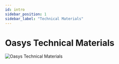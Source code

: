 ```yaml
---
id: intro
sidebar_position: 1
sidebar_label: "Technical Materials"
---
```

# Oasys Technical Materials
![Oasys Technical Materials](/img/docs/tech/intro/oasys_tech_intro_org.png)
<!-- ## Technologies -->
<!-- ```mdx-code-block
import DocCardList from '@theme/DocCardList';
import {useCurrentSidebarCategory} from '@docusaurus/theme-common';

<DocCardList items={useCurrentSidebarCategory().items}/>
``` -->

<!-- ## Build -->



